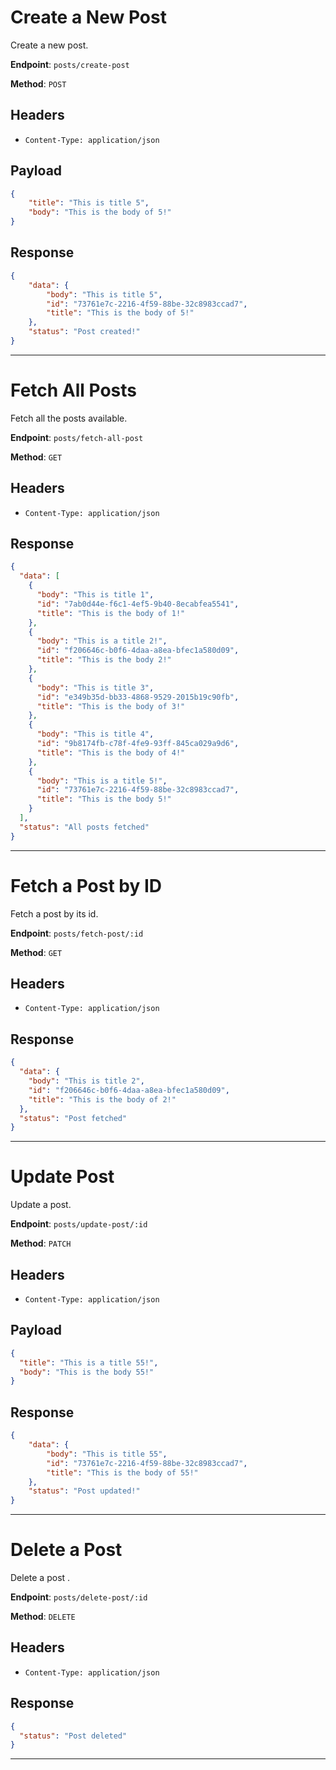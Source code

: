 # Create a New Post

Create a new post.

**Endpoint**: `posts/create-post`

**Method**: `POST`

## Headers

- `Content-Type: application/json`

## Payload

```json
{
    "title": "This is title 5",
    "body": "This is the body of 5!"
}
```
## Response

```json
{
    "data": {
        "body": "This is title 5",
        "id": "73761e7c-2216-4f59-88be-32c8983ccad7",
        "title": "This is the body of 5!"
    },
    "status": "Post created!"
}
```
---

# Fetch All Posts

Fetch all the posts available.

**Endpoint**: `posts/fetch-all-post`

**Method**: `GET`

## Headers

- `Content-Type: application/json`

## Response

```json
{
  "data": [
    {
      "body": "This is title 1",
      "id": "7ab0d44e-f6c1-4ef5-9b40-8ecabfea5541",
      "title": "This is the body of 1!"
    },
    {
      "body": "This is a title 2!",
      "id": "f206646c-b0f6-4daa-a8ea-bfec1a580d09",
      "title": "This is the body 2!"
    },
    {
      "body": "This is title 3",
      "id": "e349b35d-bb33-4868-9529-2015b19c90fb",
      "title": "This is the body of 3!"
    },
    {
      "body": "This is title 4",
      "id": "9b8174fb-c78f-4fe9-93ff-845ca029a9d6",
      "title": "This is the body of 4!"
    },
    {
      "body": "This is a title 5!",
      "id": "73761e7c-2216-4f59-88be-32c8983ccad7",
      "title": "This is the body 5!"
    }
  ],
  "status": "All posts fetched"
}
```
---

# Fetch a Post by ID

Fetch a post by its id.

**Endpoint**: `posts/fetch-post/:id`

**Method**: `GET`

## Headers

- `Content-Type: application/json`

## Response

```json
{
  "data": {
    "body": "This is title 2",
    "id": "f206646c-b0f6-4daa-a8ea-bfec1a580d09",
    "title": "This is the body of 2!"
  },
  "status": "Post fetched"
}
```
---

# Update Post

Update a post.

**Endpoint**: `posts/update-post/:id`

**Method**: `PATCH`

## Headers

- `Content-Type: application/json`

## Payload

```json
{
  "title": "This is a title 55!",
  "body": "This is the body 55!"
}
```
## Response

```json
{
    "data": {
        "body": "This is title 55",
        "id": "73761e7c-2216-4f59-88be-32c8983ccad7",
        "title": "This is the body of 55!"
    },
    "status": "Post updated!"
}
```
---

# Delete a Post 

Delete a post .

**Endpoint**: `posts/delete-post/:id`

**Method**: `DELETE`

## Headers

- `Content-Type: application/json`

## Response

```json
{
  "status": "Post deleted"
}
```
---